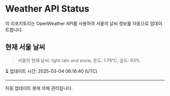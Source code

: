 
# Weather API Status

이 리포지토리는 OpenWeather API를 사용하여 서울의 날씨 정보를 자동으로 업데이트합니다.

## 현재 서울 날씨
> 서울의 현재 날씨: light rain and snow, 온도: 1.78°C, 습도: 93%

⏳ 업데이트 시간: 2025-03-04 06:16:40 (UTC)

---
자동 업데이트 봇에 의해 관리됩니다.
